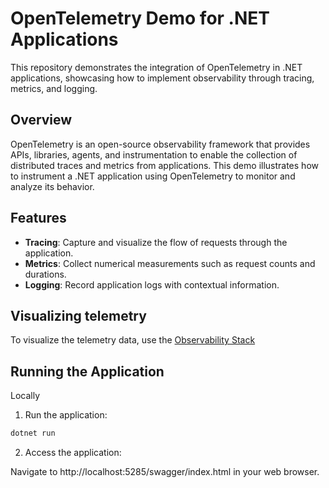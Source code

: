 # OpenTelemetry Demo for .NET Applications

This repository demonstrates the integration of OpenTelemetry in .NET applications, showcasing how to implement observability through tracing, metrics, and logging.

## Overview

OpenTelemetry is an open-source observability framework that provides APIs, libraries, agents, and instrumentation to enable the collection of distributed traces and metrics from applications. This demo illustrates how to instrument a .NET application using OpenTelemetry to monitor and analyze its behavior.

## Features

- **Tracing**: Capture and visualize the flow of requests through the application.
- **Metrics**: Collect numerical measurements such as request counts and durations.
- **Logging**: Record application logs with contextual information.

## Visualizing telemetry

To visualize the telemetry data, use the [Observability Stack](https://github.com/danielvieiravega/observability-stack)

## Running the Application
Locally
1. Run the application:
```bash
dotnet run
```
2. Access the application:

Navigate to http://localhost:5285/swagger/index.html in your web browser.
